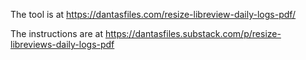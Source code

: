 The tool is at https://dantasfiles.com/resize-libreview-daily-logs-pdf/

The instructions are at https://dantasfiles.substack.com/p/resize-libreviews-daily-logs-pdf
